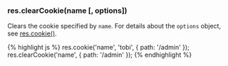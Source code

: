 <h3 id='res.clearCookie'>res.clearCookie(name [, options])</h3>

Clears the cookie specified by `name`. For details about the `options` object, see [res.cookie()](#res.cookie).

{% highlight js %}
res.cookie('name', 'tobi', { path: '/admin' });
res.clearCookie('name', { path: '/admin' });
{% endhighlight %}
